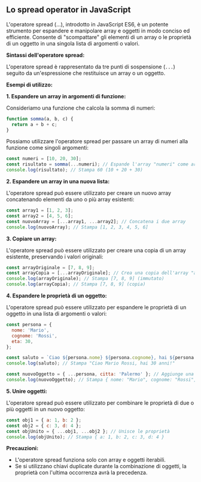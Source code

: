 <!-- @format -->

## Lo spread operator in JavaScript

L'operatore spread (...), introdotto in JavaScript ES6, è un potente strumento per espandere e manipolare array e oggetti in modo conciso ed efficiente. Consente di "scompattare" gli elementi di un array o le proprietà di un oggetto in una singola lista di argomenti o valori.

**Sintassi dell'operatore spread:**

L'operatore spread è rappresentato da tre punti di sospensione (`...`) seguito da un'espressione che restituisce un array o un oggetto.

**Esempi di utilizzo:**

**1. Espandere un array in argomenti di funzione:**

Consideriamo una funzione che calcola la somma di numeri:

```javascript
function somma(a, b, c) {
  return a + b + c;
}
```

Possiamo utilizzare l'operatore spread per passare un array di numeri alla funzione come singoli argomenti:

```javascript
const numeri = [10, 20, 30];
const risultato = somma(...numeri); // Espande l'array "numeri" come argomenti
console.log(risultato); // Stampa 60 (10 + 20 + 30)
```

**2. Espandere un array in una nuova lista:**

L'operatore spread può essere utilizzato per creare un nuovo array concatenando elementi da uno o più array esistenti:

```javascript
const array1 = [1, 2, 3];
const array2 = [4, 5, 6];
const nuovoArray = [...array1, ...array2]; // Concatena i due array
console.log(nuovoArray); // Stampa [1, 2, 3, 4, 5, 6]
```

**3. Copiare un array:**

L'operatore spread può essere utilizzato per creare una copia di un array esistente, preservando i valori originali:

```javascript
const arrayOriginale = [7, 8, 9];
const arrayCopia = [...arrayOriginale]; // Crea una copia dell'array "arrayOriginale"
console.log(arrayOriginale); // Stampa [7, 8, 9] (immutato)
console.log(arrayCopia); // Stampa [7, 8, 9] (copia)
```

**4. Espandere le proprietà di un oggetto:**

L'operatore spread può essere utilizzato per espandere le proprietà di un oggetto in una lista di argomenti o valori:

```javascript
const persona = {
  nome: 'Mario',
  cognome: 'Rossi',
  eta: 30,
};

const saluto = `Ciao ${persona.nome} ${persona.cognome}, hai ${persona.eta} anni!`;
console.log(saluto); // Stampa "Ciao Mario Rossi, hai 30 anni!"

const nuovoOggetto = { ...persona, citta: 'Palermo' }; // Aggiunge una nuova proprietà
console.log(nuovoOggetto); // Stampa { nome: "Mario", cognome: "Rossi", eta: 30, citta: "Palermo" }
```

**5. Unire oggetti:**

L'operatore spread può essere utilizzato per combinare le proprietà di due o più oggetti in un nuovo oggetto:

```javascript
const obj1 = { a: 1, b: 2 };
const obj2 = { c: 3, d: 4 };
const objUnito = { ...obj1, ...obj2 }; // Unisce le proprietà
console.log(objUnito); // Stampa { a: 1, b: 2, c: 3, d: 4 }
```

**Precauzioni:**

- L'operatore spread funziona solo con array e oggetti iterabili.
- Se si utilizzano chiavi duplicate durante la combinazione di oggetti, la proprietà con l'ultima occorrenza avrà la precedenza.
